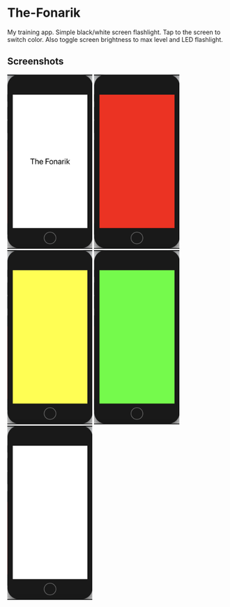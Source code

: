 # The-Fonarik
My training app. Simple black/white screen flashlight.
Tap to the screen to switch color.
Also toggle screen brightness to max level and LED flashlight.
## Screenshots
<img src="Screenshots/launchScreen.png" height="400" alt="Screenshot"/> <img src="/Screenshots/redLight.png" height="400" alt="Screenshot"/> <img src="/Screenshots/yellowLight.png" height="400" alt="Screenshot"/> <img src="/Screenshots/greenLight.png" height="400" alt="Screenshot"/> <img src="Screenshots/light.png" height="400" alt="Screenshot"/>

